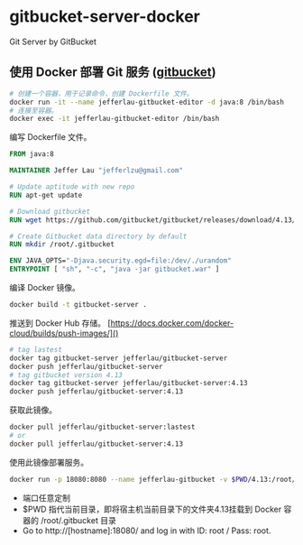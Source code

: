 # gitbucket-server-docker
Git Server by GitBucket

## 使用 Docker 部署 Git 服务 ([gitbucket](https://github.com/gitbucket/gitbucket/releases))

```bash
# 创建一个容器，用于记录命令，创建 Dockerfile 文件。
docker run -it --name jefferlau-gitbucket-editor -d java:8 /bin/bash
# 连接至容器。
docker exec -it jefferlau-gitbucket-editor /bin/bash
```
编写 Dockerfile 文件。
```dockerfile
FROM java:8

MAINTAINER Jeffer Lau "jefferlzu@gmail.com"

# Update aptitude with new repo
RUN apt-get update

# Download gitbucket
RUN wget https://github.com/gitbucket/gitbucket/releases/download/4.13/gitbucket.war

# Create Gitbucket data directory by default
RUN mkdir /root/.gitbucket

ENV JAVA_OPTS="-Djava.security.egd=file:/dev/./urandom"
ENTRYPOINT [ "sh", "-c", "java -jar gitbucket.war" ]
```
编译 Docker 镜像。
```bash
docker build -t gitbucket-server .

```
推送到 Docker Hub 存储。
[https://docs.docker.com/docker-cloud/builds/push-images/]()
```bash
# tag lastest
docker tag gitbucket-server jefferlau/gitbucket-server
docker push jefferlau/gitbucket-server
# tag gitbucket version 4.13
docker tag gitbucket-server jefferlau/gitbucket-server:4.13
docker push jefferlau/gitbucket-server:4.13
```
获取此镜像。
```bash
docker pull jefferlau/gitbucket-server:lastest
# or
docker pull jefferlau/gitbucket-server:4.13
```
使用此镜像部署服务。
```bash
docker run -p 18080:8080 --name jefferlau-gitbucket -v $PWD/4.13:/root/.gitbucket -d jefferlau/gitbucket-server:4.13
```

- 端口任意定制
- $PWD 指代当前目录，即将宿主机当前目录下的文件夹4.13挂载到 Docker 容器的 /root/.gitbucket 目录
- Go to http://[hostname]:18080/ and log in with ID: root / Pass: root.
